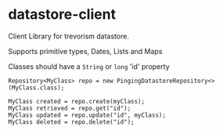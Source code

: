 # datastore-client
Client Library for trevorism datastore.

Supports primitive types, Dates, Lists and Maps

Classes should have a `String` or `long` 'id' property

```
Repository<MyClass> repo = new PingingDatastoreRepository<>(MyClass.class);

MyClass created = repo.create(myClass);
MyClass retrieved = repo.get("id");
MyClass updated = repo.update("id", myClass);
MyClass deleted = repo.delete("id");

```